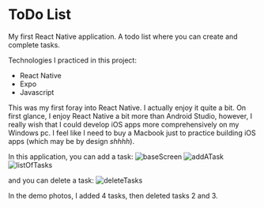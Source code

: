 # ToDo List
My first React Native application. A todo list where you can create and complete tasks.

Technologies I practiced in this project:

- React Native
- Expo
- Javascript

This was my first foray into React Native. I actually enjoy it quite a bit. On first glance, I enjoy React Native a bit more than Android Studio, however, I really wish that I could develop iOS apps more comprehensively on my Windows pc. I feel like I need to buy a Macbook just to practice building iOS apps (which may be by design *shhhh*).

In this application, you can add a task:
![baseScreen](screenshots/baseScreen.png)
![addATask](screenshots/addATask.png)
![listOfTasks](screenshots/listOfTasks.png)

and you can delete a task:
![deleteTasks](screenshots/deleteTasks.png)

In the demo photos, I added 4 tasks, then deleted tasks 2 and 3.
